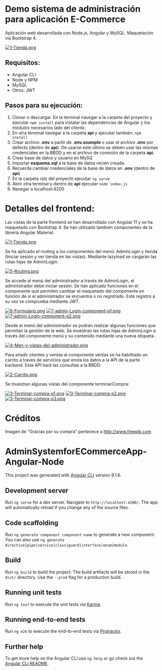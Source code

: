 # Demo sistema de administración para aplicación E-Commerce
Aplicación web desarrollada con Node.js, Angular y MySQL.
Maquetación vía Bootstrap 4.

[![1-Tienda.png](https://i.postimg.cc/xdzVkRh3/1-Tienda.png)](https://postimg.cc/QBhywpXF)

## Requisitos:
* Angular CLI
* Node y NPM
* MySQL
* Otros: JWT

## Pasos para su ejecución:
1. Clonar o descargar. En la terminal navegar a la carpeta del proyecto y ejecutar ``npm install`` para instalar las dependencias de Angular y los módulos necesarios lado del cliente.
2. En otra terminal navegar a la carpeta **api** y ejecutar también: ``npm install``
3. Crear archivo **.env** a partir de **.env.example** o usar el archivo **.env** por defecto (dentro de **api**). De usarse este último se deben usar las mismas credenciales en la BBDD y en el archivo de conexión de la carpeta **api**.
4. Crear base de datos y usuario en MySQ
5. Importar **esquema.sql** a la base de datos recién creada.
6. Recuerda cambiar credenciales de la base de datos en **.env** (dentro de **api**)
7. En la carpeta raíz del proyecto ejecutar ``ng serve``
8. Abrir otra terminal y dentro de **api** ejecutar ``node index.js``
9. Navegar a localhost:4200

# Detalles del frontend:

Las vistas de la parte frontend se han desarrollado con Angular 11 y se ha maquetado con Bootstrap 4. Se
han utilizado también componentes de la librería Angular Material.

[![1-Tienda.png](https://i.postimg.cc/jjKGM7jz/1-Tienda.png)](https://postimg.cc/k2114DK4)

Se ha aplicado el routing a los componentes del menú: AdminLogin y tienda (Iniciar sesión y ver tienda en
las vistas). Mediante lazyload se cargarán las rutas hijas de AdminLogin.

[![5-Routing.png](https://i.postimg.cc/JhjK2rnZ/5-Routing.png)](https://postimg.cc/gwkvwP32)

Se accede al menú del administrador a través de AdminLogin, el administrador debe iniciar sesión. Se 
han aplicado funciones en el componente que permiten cambiar el maquetado del componente en función de 
si el administrador se encuentra o no registrado. Este registro a su vez se comprueba mediante JWT.

[![6-Formulario.png](https://i.postimg.cc/bJLqhjJF/6-Formulario.png)](https://postimg.cc/wytCXZDh)
[![7-admin-Login-component-p1.png](https://i.postimg.cc/C1KQRZSY/7-admin-Login-component-p1.png)](https://postimg.cc/hJHrwtX3)
[![7-admin-Login-component-p2.png](https://i.postimg.cc/SsttCyx9/7-admin-Login-component-p2.png)](https://postimg.cc/Q91brZ5N)

Desde el menú del administrador se podrán realizar algunas funciones que permitan la gestión de la web. Se
muestran las rutas hijas de AdminLogin a través del componente menú y su contenido mediante una nueva
etiqueta <router-outlet></router-outlet>.

[![4-Men-y-vistas-del-administrador.png](https://i.postimg.cc/jjLz08CK/4-Men-y-vistas-del-administrador.png)](https://postimg.cc/PLnL1QmF)

Para añadir clientes y ventas al componente ventas se ha habilitado un carrito a través de servicios que 
envía los datos a la API de la parte backend. Esta API hará las consultas a la BBDD.

[![2-Carrito.png](https://i.postimg.cc/4NJFcgm3/2-Carrito.png)](https://postimg.cc/c6bmqP7q)

Se muestran algunas vistas del componente terminarCompra:

[![3-Terminar-compra-p1.png](https://i.postimg.cc/59HBj95J/3-Terminar-compra-p1.png)](https://postimg.cc/s1rQNr0H)
[![3-Terminar-compra-p2.png](https://i.postimg.cc/xCBbLHG2/3-Terminar-compra-p2.png)](https://postimg.cc/8JB5S7nK)
[![3-Terminar-compra-p3.png](https://i.postimg.cc/9QcwPc9r/3-Terminar-compra-p3.png)](https://postimg.cc/ykrNs4vH)

# Créditos
Imagen de "Gracias por su compra" pertenece a http://www.freepik.com

# AdminSystemforECommerceApp-Angular-Node

This project was generated with [Angular CLI](https://github.com/angular/angular-cli) version 9.1.6.

## Development server

Run `ng serve` for a dev server. Navigate to `http://localhost:4200/`. The app will automatically reload if you change any of the source files.

## Code scaffolding

Run `ng generate component component-name` to generate a new component. You can also use `ng generate directive|pipe|service|class|guard|interface|enum|module`.

## Build

Run `ng build` to build the project. The build artifacts will be stored in the `dist/` directory. Use the `--prod` flag for a production build.

## Running unit tests

Run `ng test` to execute the unit tests via [Karma](https://karma-runner.github.io).

## Running end-to-end tests

Run `ng e2e` to execute the end-to-end tests via [Protractor](http://www.protractortest.org/).

## Further help

To get more help on the Angular CLI use `ng help` or go check out the [Angular CLI README](https://github.com/angular/angular-cli/blob/master/README.md).
